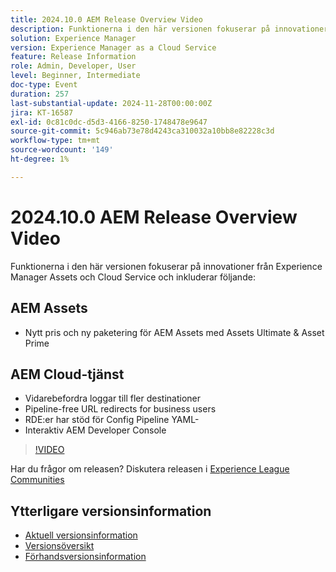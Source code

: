 ```yaml
---
title: 2024.10.0 AEM Release Overview Video
description: Funktionerna i den här versionen fokuserar på innovationer från Experience Manager Assets och Cloud Service och innehåller följande:AEM Assets New Pricing and packaging for AEM Assets with Assets Ultimate & Asset PrimeAEM Cloud Service Forward logs to more destination Pipeline-free URL redirects for business users ​ RDEs support Config Pipeline YAMLs ​ Interactive AEM Developer Console
solution: Experience Manager
version: Experience Manager as a Cloud Service
feature: Release Information
role: Admin, Developer, User
level: Beginner, Intermediate
doc-type: Event
duration: 257
last-substantial-update: 2024-11-28T00:00:00Z
jira: KT-16587
exl-id: 0c81c0dc-d5d3-4166-8250-1748478e9647
source-git-commit: 5c946ab73e78d4243ca310032a10bb8e82228c3d
workflow-type: tm+mt
source-wordcount: '149'
ht-degree: 1%

---
```


# 2024.10.0 AEM Release Overview Video

Funktionerna i den här versionen fokuserar på innovationer från Experience Manager Assets och Cloud Service och inkluderar följande:

## AEM Assets

* Nytt pris och ny paketering för AEM Assets med Assets Ultimate &amp; Asset Prime

## AEM Cloud-tjänst

* Vidarebefordra loggar till fler destinationer
* Pipeline-free URL redirects for business users &#x200B;
* RDE:er har stöd för Config Pipeline YAML-&#x200B;
* Interaktiv AEM Developer Console

>[!VIDEO](https://video.tv.adobe.com/v/3440501/?learn=on&enablevpops)

Har du frågor om releasen?  Diskutera releasen i [Experience League Communities](https://adobe.ly/3ZgKGmh)

## Ytterligare versionsinformation

* [Aktuell versionsinformation](https://experienceleague.adobe.com/docs/experience-manager-cloud-service/content/release-notes/home.html?lang=sv-SE)
* [Versionsöversikt](https://experienceleague.adobe.com/docs/experience-manager-release-information/aem-release-updates/update-releases-roadmap.html?lang=sv-SE)
* [Förhandsversionsinformation](https://experienceleague.adobe.com/docs/experience-manager-cloud-service/content/release-notes/prerelease.html?lang=sv-SE)
